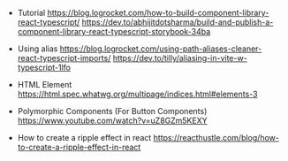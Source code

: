 -   Tutorial
    https://blog.logrocket.com/how-to-build-component-library-react-typescript/
    https://dev.to/abhijitdotsharma/build-and-publish-a-component-library-react-typescript-storybook-34ba

-   Using alias
    https://blog.logrocket.com/using-path-aliases-cleaner-react-typescript-imports/
    https://dev.to/tilly/aliasing-in-vite-w-typescript-1lfo
-   HTML Element
    https://html.spec.whatwg.org/multipage/indices.html#elements-3
-   Polymorphic Components (For Button Components)
    https://www.youtube.com/watch?v=uZ8GZm5KEXY
-   How to create a ripple effect in react
    https://reacthustle.com/blog/how-to-create-a-ripple-effect-in-react
